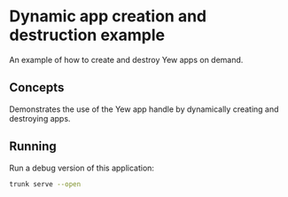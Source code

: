 # Dynamic app creation and destruction example

An example of how to create and destroy Yew apps on demand.

## Concepts

Demonstrates the use of the Yew app handle by dynamically creating and destroying apps.

## Running

Run a debug version of this application:

```bash
trunk serve --open
```